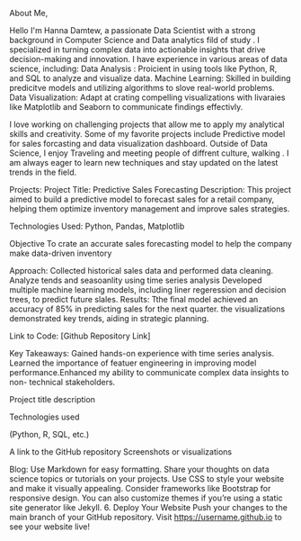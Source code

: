 About Me,


Hello 
I'm Hanna Damtew, a passionate Data Scientist with a strong background in Computer Science and Data analytics fild of study . I specialized in turning complex data into actionable insights that drive decision-making and innovation.
I have experience in various areas of data science, including:
Data Analysis : Proicient in using tools like Python, R, and SQL to analyze and visualize data.
Machine Learning: Skilled in building predicitve models and utilizing algorithms to slove real-world problems.
Data Visualization: Adapt at crating compelling visualizations with livaraies like Matplotlib and Seaborn to communicate findings effectivly.

I love working on challenging projects that allow me to apply my analytical skills and creativity. Some of my favorite projects include Predictive model for sales forcasting and data visualization dashboard.
Outside of Data Science, I enjoy Traveling and meeting people of diffrent culture, walking . I am always eager to learn new techniques and stay updated on the latest trends in the field.


Projects: 
Project Title: Predictive Sales Forecasting 
Description: 
This project aimed to build a predictive model to forecast sales for a retail company, helping them optimize inventory management and improve sales strategies.

Technologies Used:
Python, Pandas, Matplotlib 

Objective 
To crate an accurate sales forecasting model to help the company make data-driven inventory 

Approach:
Collected historical sales data and performed data cleaning.
Analyze tends and seasoanlity using time series analysis 
Developed multiple machine learning models, including liner regeression and decision trees, to predict future slales.
Results:
Tthe final model achieved an accuracy of 85% in predicting sales for the next quarter. the visualizations demonstrated key trends, aiding in strategic planning.

Link to Code:
[Github Repository Link]

Key Takeaways:
Gained hands-on experience with time series analysis. Learned the importance of featuer engineering in improving model performance.Enhanced my ability to communicate complex data insights to non- technical stakeholders.



Project title 
description


Technologies used

(Python, R, SQL, etc.)

A link to the GitHub repository
Screenshots or visualizations

Blog: Use Markdown for easy formatting. Share your thoughts on data science topics or tutorials on your projects.
Use CSS to style your website and make it visually appealing. Consider frameworks like Bootstrap for responsive design.
You can also customize themes if you’re using a static site generator like Jekyll.
6. Deploy Your Website
Push your changes to the main branch of your GitHub repository.
Visit https://username.github.io to see your website live!
